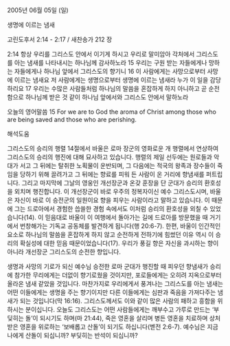 2005년 06월 05일 (일)

생명에 이르는 냄새



고린도후서 2:14 - 2:17 / 새찬송가 212 장


2:14 항상 우리를 그리스도 안에서 이기게 하시고 우리로 말미암아 각처에서 그리스도를 아는 냄새를 나타내시는 하나님께 감사하노라 15 우리는 구원 받는 자들에게나 망하는 자들에게나 하나님 앞에서 그리스도의 향기니 16 이 사람에게는 사망으로부터 사망에 이르는 냄새요 저 사람에게는 생명으로부터 생명에 이르는 냄새라 누가 이 일을 감당하리요 17 우리는 수많은 사람들처럼 하나님의 말씀을 혼잡하게 하지 아니하고 곧 순전함으로 하나님께 받은 것 같이 하나님 앞에서와 그리스도 안에서 말하노라 

오늘의 영어말씀 
15 For we are to God the aroma of Christ among those who are being saved and those who are perishing.

해석도움





그리스도의 승리의 행렬 
14절에서 바울은 로마 장군의 영화로운 개 행렬에서 연상하여 그리스도의 승리의 행진에 대해 묘사하고 있습니다. 행렬의 제일 선두에는 원로들과 악대가 서고 그 뒤에는 탈취한 노획물이 운반되며, 그 다음에는 적국의 왕족과 장수들이 죽임을 당하기 위해 끌려가고 그 뒤에는 향료를 피워 든 사람이 온 거리에 향냄새를 퍼트립니다. 그리고 마지막에 그날의 영웅인 개선장군과 온갖 훈장을 단 군대가 승리의 환호성을 외치며 행진합니다. 이 개선장군이 바로 우주의 정복자이신 예수 그리스도시며, 바울은 자신이 바로 이 승전군의 일원이요 향을 피우는 사람이라고 말하고 있습니다. 이 때문에 그는 드로아에서 경험한 씁쓸한 경험 속에서도 이처럼 승리의 환호성을 외칠 수 있었습니다(14). 이 믿음대로 바울이 이 여행에서 돌아가는 길에 드로아를 방문했을 때 거기에서 번창해가는 기독교 공동체를 발견하게 됩니다(행 20:6-7). 한편, 바울이 인간적인 요소로 하나님의 말씀을 혼잡하게 하지 않고 순전하게 전하기에 힘썼던 이유 역시 이 승리의 확실성에 대한 믿음 때문이었습니다(17). 우리가 풍길 향은 자신을 과시하는 향이 아니라 개선장군 그리스도의 순전한 향입니다. 

생명과 사망의 기로가 되신 예수님 
승전한 로마 군대가 행진할 때 피우던 향냄새가 승리에 참가한 무리에게는 더없이 향기로웠을 것이지만, 포로들에게는 오히려 지옥으로부터 올라온 냄새 같았을 것입니다. 마찬가지로 우리에게서 풍겨나는 그리스도를 아는 냄새는 어떤 이들에게는 생명을 주는 향기이지만 다른 이들에게는 심판과 죽음을 가져다주는 냄새가 되는 것입니다(막 16:16). 그리스도께서도 이와 같이 많은 사람의 패하고 흥함을 위하시는 분이십니다. 오늘도 그리스도는 어떤 사람들에게는 깨부수고 가루로 만드는 ‘부딪히는 돌’이 되시기도 하며(마 21:44), 죽은 영혼을 살리며 병든 영혼을 치료하며 상처받은 영혼을 위로하는 ‘보배롭고 산돌’이 되기도 하십니다(벧전 2:6-7). 예수님은 지금 나에게 산돌이 되십니까? 부딪히는 반석이 되십니까?